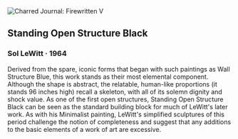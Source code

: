 <div class="artwork-of-the-day">
  <div class="container">
    <div class="img-wrapper">
      <img
        src="https://uploads7.wikiart.org/images/sol-lewitt/standing-open-structure-black-1964.jpg!Large.jpg"
        alt="Charred Journal: Firewritten V" />
    </div>
    <div class="artwork-detail">
      <div class="artwork-origin"> 
        <h2 class="artwork-name">Standing Open Structure Black</h2>
        <h3 class="artist">
          Sol LeWitt
                    ·  1964
        </h3>
      </div>
      <p class="description">
        <span class="artwork-description-text ng-binding" ng-bind-html="viewModel.ArtworkOfTheDay.Description | unsafe">Derived from the spare, iconic forms that began with such paintings as Wall Structure Blue, this work stands as their most elemental component. Although the shape is abstract, the relatable, human-like proportions (it stands 96 inches high) recall a skeleton, with all of its solemn dignity and shock value. As one of the first open structures, Standing Open Structure Black can be seen as the standard building block for much of LeWitt's later work. As with his Minimalist painting, LeWitt's simplified sculptures of this period challenge the notion of completeness and suggest that any additions to the basic elements of a work of art are excessive.</span>
                        <div class="text-shadow-container" ng-show="showShadow" style=""></div>
      </p>
    </div>
  </div>

</div>
